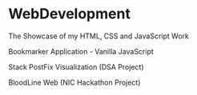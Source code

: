 # WebDevelopment
The Showcase of my HTML, CSS and JavaScript Work 

Bookmarker Application - Vanilla JavaScript

Stack PostFix Visualization (DSA Project)

BloodLine Web (NIC Hackathon Project)

